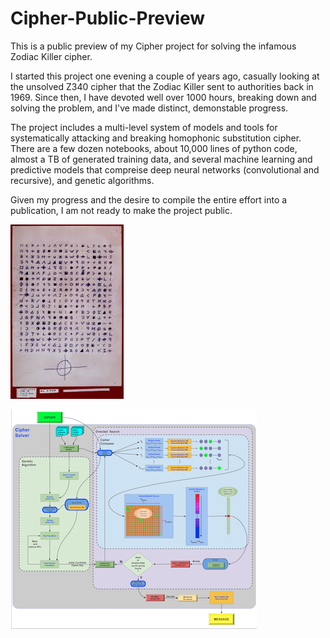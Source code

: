 # Cipher-Public-Preview

This is a public preview of my Cipher project for solving the infamous Zodiac Killer cipher. 

I started this project one evening a couple of years ago, casually looking at the unsolved Z340 cipher that the Zodiac Killer sent to authorities back in 1969. Since then, I have devoted well over 1000 hours, breaking down and solving the problem, and I've made distinct, demonstable progress. 

The project includes a multi-level system of models and tools for systematically attacking and breaking homophonic substitution cipher. There are a few dozen notebooks, about 10,000 lines of python code, almost a TB of generated training data, and several machine learning and predictive models that compreise deep neural networks (convolutional and recursive), and genetic algorithms. 

Given my progress and the desire to compile the entire effort into a publication, I am not ready to make the project public.

![text image](images/Z340_image.jpeg)

![text image](images/image2.png)

